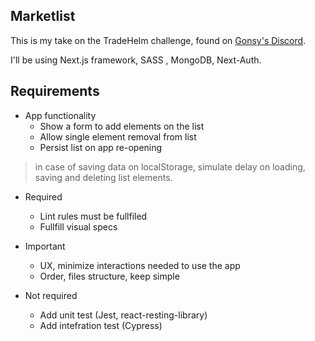 ## Marketlist

This is my take on the TradeHelm challenge, found on [Gonsy's Discord](https://discord.gg/hpM8rvRP).

I'll be using Next.js framework, SASS , MongoDB, Next-Auth.

## Requirements

- App functionality
  - Show a form to add elements on the list
  - Allow single element removal from list
  - Persist list on app re-opening

> in case of saving data on localStorage, simulate delay on loading, saving and deleting list elements.

- Required

  - Lint rules must be fullfiled
  - Fullfill visual specs

- Important

  - UX, minimize interactions needed to use the app
  - Order, files structure, keep simple

- Not required
  - Add unit test (Jest, react-resting-library)
  - Add intefration test (Cypress)

